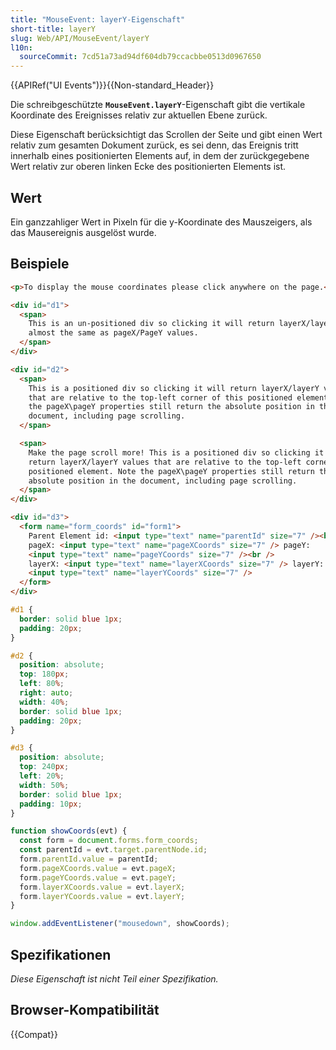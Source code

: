 ```yaml
---
title: "MouseEvent: layerY-Eigenschaft"
short-title: layerY
slug: Web/API/MouseEvent/layerY
l10n:
  sourceCommit: 7cd51a73ad94df604db79ccacbbe0513d0967650
---
```


{{APIRef("UI Events")}}{{Non-standard_Header}}

Die schreibgeschützte **`MouseEvent.layerY`**-Eigenschaft gibt die vertikale Koordinate des Ereignisses relativ zur aktuellen Ebene zurück.

Diese Eigenschaft berücksichtigt das Scrollen der Seite und gibt einen Wert relativ zum gesamten Dokument zurück, es sei denn, das Ereignis tritt innerhalb eines positionierten Elements auf, in dem der zurückgegebene Wert relativ zur oberen linken Ecke des positionierten Elements ist.

## Wert

Ein ganzzahliger Wert in Pixeln für die y-Koordinate des Mauszeigers, als das Mausereignis ausgelöst wurde.

## Beispiele

```html
<p>To display the mouse coordinates please click anywhere on the page.</p>

<div id="d1">
  <span>
    This is an un-positioned div so clicking it will return layerX/layerY values
    almost the same as pageX/PageY values.
  </span>
</div>

<div id="d2">
  <span>
    This is a positioned div so clicking it will return layerX/layerY values
    that are relative to the top-left corner of this positioned element. Note
    the pageX\pageY properties still return the absolute position in the
    document, including page scrolling.
  </span>

  <span>
    Make the page scroll more! This is a positioned div so clicking it will
    return layerX/layerY values that are relative to the top-left corner of this
    positioned element. Note the pageX\pageY properties still return the
    absolute position in the document, including page scrolling.
  </span>
</div>

<div id="d3">
  <form name="form_coords" id="form1">
    Parent Element id: <input type="text" name="parentId" size="7" /><br />
    pageX: <input type="text" name="pageXCoords" size="7" /> pageY:
    <input type="text" name="pageYCoords" size="7" /><br />
    layerX: <input type="text" name="layerXCoords" size="7" /> layerY:
    <input type="text" name="layerYCoords" size="7" />
  </form>
</div>
```

```css
#d1 {
  border: solid blue 1px;
  padding: 20px;
}

#d2 {
  position: absolute;
  top: 180px;
  left: 80%;
  right: auto;
  width: 40%;
  border: solid blue 1px;
  padding: 20px;
}

#d3 {
  position: absolute;
  top: 240px;
  left: 20%;
  width: 50%;
  border: solid blue 1px;
  padding: 10px;
}
```

```js
function showCoords(evt) {
  const form = document.forms.form_coords;
  const parentId = evt.target.parentNode.id;
  form.parentId.value = parentId;
  form.pageXCoords.value = evt.pageX;
  form.pageYCoords.value = evt.pageY;
  form.layerXCoords.value = evt.layerX;
  form.layerYCoords.value = evt.layerY;
}

window.addEventListener("mousedown", showCoords);
```

## Spezifikationen

_Diese Eigenschaft ist nicht Teil einer Spezifikation._

## Browser-Kompatibilität

{{Compat}}
